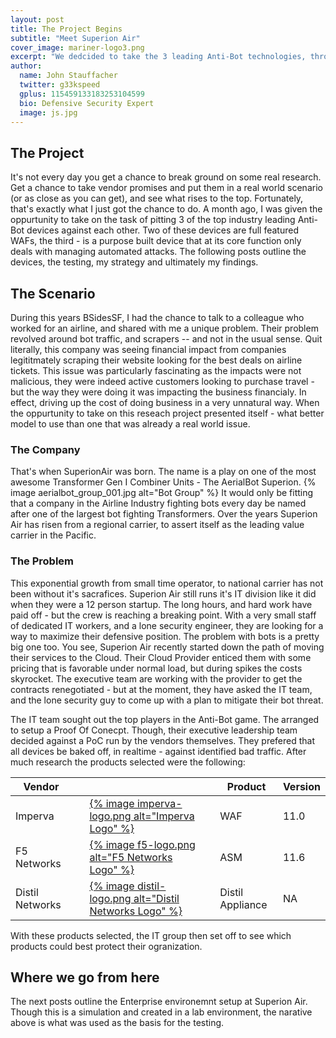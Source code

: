 ```yaml
---
layout: post 
title: The Project Begins
subtitle: "Meet Superion Air"
cover_image: mariner-logo3.png
excerpt: "We dedcided to take the 3 leading Anti-Bot technologies, throw some bad guys at them -- see what happens. This project is the culmination of weeks worth of work to prove out the state of 'Anti-Bot' technology and how their implimentations really stack up"
author:
  name: John Stauffacher
  twitter: g33kspeed
  gplus: 115459133183253104599
  bio: Defensive Security Expert
  image: js.jpg
---
```

## The Project
<span class="firstLetter">I</span>t's not every day you get a chance to break ground on some real research. Get a chance to take vendor promises and put them in a real world scenario (or as close as you can get), and see what rises to the top. Fortunately, that's exactly what I just got the chance to do. A month ago, I was given the oppurtunity to take on the task of pitting 3 of the top industry leading Anti-Bot devices against each other. Two of these devices are full featured WAFs, the third - is a purpose built device that at its core function only deals with managing automated attacks. The following posts outline the devices, the testing, my strategy and ultimately my findings. 

## The Scenario
<span class="firstLetter">D</span>uring this years BSidesSF, I had the chance to talk to a colleague who worked for an airline, and shared with me a unique problem. Their problem revolved around bot traffic, and scrapers -- and not in the usual sense. Quit literally, this company was seeing financial impact from companies legititmately scraping their website looking for the best deals on airline tickets. This issue was particularly fascinating as the impacts were not malicious, they were indeed active customers looking to purchase travel - but the way they were doing it was impacting the business financialy. In effect, driving up the cost of doing business in a very unnatural way. When the oppurtunity to take on this reseach project presented itself - what better model to use than one that was already a real world issue.

### The Company
<span class="firstLetter">T</span>hat's when SuperionAir was born. The name is a play on one of the most awesome Transformer Gen I Combiner Units - The AerialBot Superion.
{% image aerialbot_group_001.jpg alt="Bot Group" %} 
It would only be fitting that a company in the Airline Industry fighting bots every day be named after one of the largest bot fighting Transformers. Over the years Superion Air has risen from a regional carrier, to assert itself as the leading value carrier in the Pacific. 

### The Problem
<span class="firstLetter">T</span>his exponential growth from small time operator, to national carrier has not been without it's sacrafices. Superion Air still runs it's IT division like it did when they were a 12 person startup. The long hours, and hard work have paid off - but the crew is reaching a breaking point. With a very small staff of dedicated IT workers, and a lone security engineer, they are looking for a way to maximize their defensive position. 
The problem with bots is a pretty big one too. You see, Superion Air recently started down the path of moving their services to the Cloud. Their Cloud Provider enticed them with some pricing that is favorable under normal load, but during spikes the costs skyrocket. The executive team are working with the provider to get the contracts renegotiated - but at the moment, they have asked the IT team, and the lone security guy to come up with a plan to mitigate their bot threat. 

<span class="firstLetter">T</span>he IT team sought out the top players in the Anti-Bot game. The arranged to setup a Proof Of Conecpt. Though, their executive leadership team decided against a PoC run by the vendors themselves. They prefered that all devices be baked off, in realtime - against identified bad traffic. After  much research the products selected were the following:

| **Vendor**       |       |                                                                                               |        |**Product**       | **Version** |
|------------------|-------|-----------------------------------------------------------------------------------------------|--------|------------------|-------------|
| Imperva          | &nbsp;|[{% image imperva-logo.png alt="Imperva Logo" %}](http://www.imperva.com) &nbsp; &nbsp; &nbsp; | &nbsp; | WAF              | 11.0        |
| F5 Networks      | &nbsp;|[{% image f5-logo.png alt="F5 Networks Logo" %}](http://www.f5.com) &nbsp; &nbsp; &nbsp; &nbsp;| &nbsp; | ASM              | 11.6        |
| Distil Networks  | &nbsp;|[{% image distil-logo.png alt="Distil Networks Logo"  %}](http://www.distilnetworks.com) &nbsp;| &nbsp; | Distil Appliance | NA          |

With these products selected, the IT group then set off to see which products could best protect their ogranization.

## Where we go from here
<span class="firstLetter">T</span>he next posts outline the Enterprise environemnt setup at Superion Air. Though this is a simulation and created in a lab environment, the narative above is what was used as the basis for the testing. 
